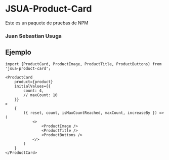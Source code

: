 # JSUA-Product-Card

Este es un paquete de pruebas de NPM

### Juan Sebastian Usuga

## Ejemplo
```
import {ProductCard, ProductImage, ProductTitle, ProductButtons} from 'jsua-product-card';
```

```
<ProductCard
    product={product}
    initialValues={{
        count: 4,
        // maxCount: 10
    }}
>
    {
        ({ reset, count, isMaxCountReached, maxCount, increaseBy }) => (
            <>
                <ProductImage />
                <ProductTitle />
                <ProductButtons />
            </>
        )
    }
</ProductCard>
```